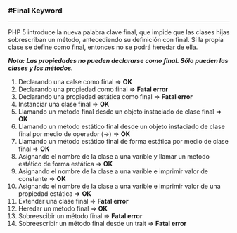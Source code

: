 ### \#Final Keyword

---

PHP 5 introduce la nueva palabra clave final, que impide que las clases hijas sobrescriban un método,
antecediendo su definición con final. Si la propia clase se define como final, entonces no se podrá heredar de ella.

**_Nota:_**
**_Las propiedades no pueden declararse como final. Sólo pueden las clases y los métodos._**

1. Declarando una calse como final => **OK**
2. Declarando una propiedad como final => **Fatal error**
3. Declarando una propiedad estática como final => **Fatal error**
4. Instanciar una clase final => **OK**
5. Llamando un método final desde un objeto instaciado de clase final => **OK**
6. Llamando un método estático final desde un objeto instaciado de clase final por medio de operador (->) => **OK**
7. Llamando un método estático final de forma estática por medio de clase final => **OK**
8. Asignando el nombre de la clase a una varible y llamar un metodo estático de forma estática => **OK**
9. Asignando el nombre de la clase a una varible e imprimir valor de constante => **OK**
10. Asignando el nombre de la clase a una varible e imprimir valor de una propiedad estática => **OK**
11. Extender una clase final => **Fatal error**
12. Heredar un método final => **OK**
13. Sobreescibir un método final => **Fatal error**
14. Sobreescribir un método final desde un trait => **Fatal error**
